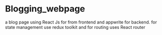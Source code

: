 # Blogging_webpage

a blog page using React Js for from frontend and appwrite for backend.
for state management use redux toolkit and for routing uses React router
